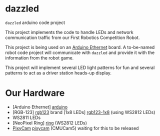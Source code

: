 dazzled
=======

`dazzled` arduino code project

This project implements the code to handle LEDs and network communication traffic from our First Robotics Competition Robot.

This project is being used on an [Arduino Ethernet][arduino] board.  A to-be-named robot code project will communicate with `dazzled` and provide it with the information from the robot game.

This project will implement several LED light patterns for fun and several patterns to act as a driver station heads-up display.

Our Hardware
============

* [Arduino Ethernet] [arduino]
* [RGB-123] [rgb123] brand [1x8 LEDs] [rgb123-1x8] (using WS2812 LEDs)
* WS2811 LEDs
* [NeoPixel Ring] [ring] (WS2812 LEDs)
* [PixyCam] [pixycam] (CMUCam5) waiting for this to be released


[arduino]: http://arduino.cc/en/Main/ArduinoBoardEthernet "Arduino Ethernet"
[pixycam]: http://www.kickstarter.com/projects/254449872/pixy-cmucam5-a-fast-easy-to-use-vision-sensor?ref=category "PixyCam"
[rgb123]: http://rgb-123.com/ "RGB-123"
[rgb123-1x8]: http://rgb-123.com/product/18-1x8-rgb-led-matrix/
[ring]: http://www.adafruit.com/products/1463
